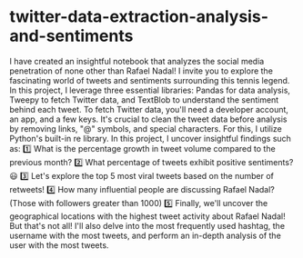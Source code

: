 # twitter-data-extraction-analysis-and-sentiments
I have created an insightful notebook that analyzes the social media penetration of none other than Rafael Nadal! I invite you to explore the fascinating world of tweets and sentiments surrounding this tennis legend. 
In this project, I leverage three essential libraries:
Pandas for data analysis,
Tweepy to fetch Twitter data, and
TextBlob to understand the sentiment behind each tweet.
To fetch Twitter data, you'll need a developer account, an app, and a few keys.
It's crucial to clean the tweet data before analysis by removing links, "@" symbols, and special characters. For this, I utilize Python's built-in re library.
In this project, I uncover insightful findings such as:
1️⃣ What is the percentage growth in tweet volume compared to the previous month?
2️⃣ What percentage of tweets exhibit positive sentiments? 😃
3️⃣ Let's explore the top 5 most viral tweets based on the number of retweets!
4️⃣ How many influential people are discussing Rafael Nadal? (Those with followers greater than 1000)
5️⃣ Finally, we'll uncover the geographical locations with the highest tweet activity about Rafael Nadal! 
But that's not all! I'll also delve into the most frequently used hashtag, the username with the most tweets, and perform an in-depth analysis of the user with the most tweets.
